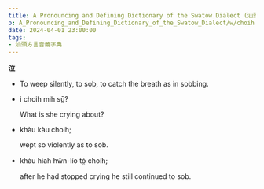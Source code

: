 ```yaml
---
title: A Pronouncing and Defining Dictionary of the Swatow Dialect (汕頭方言音義字典) / choih
p: A_Pronouncing_and_Defining_Dictionary_of_the_Swatow_Dialect/w/choih
date: 2024-04-01 23:00:00
tags: 
- 汕頭方言音義字典
---
```



**泣**
- To weep silently, to sob, to catch the breath as in sobbing.

- i choih mih sṳ̄?

  What is she crying about?

- khàu kàu choih;

  wept so violently as to sob.

- khàu hiah hŵn-lío tó̤ choih;

  after he had stopped crying he still continued to sob.